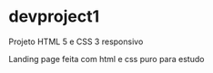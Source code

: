 # devproject1
Projeto HTML 5 e CSS 3 responsivo

Landing page feita com html e css puro para estudo
